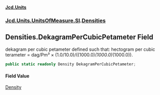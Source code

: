#### [Jcd.Units](index.md 'index')

### [Jcd.Units.UnitsOfMeasure.SI](Jcd.Units.UnitsOfMeasure.SI.md 'Jcd.Units.UnitsOfMeasure.SI').[Densities](Densities.md 'Jcd.Units.UnitsOfMeasure.SI.Densities')

## Densities.DekagramPerCubicPetameter Field

dekagram per cubic petameter defined such that: hectogram per cubic terameter = dag/Pm³ ×
(1.0/10.0)/((1000.0)*(1000.0)*(1000.0)).

```csharp
public static readonly Density DekagramPerCubicPetameter;
```

#### Field Value

[Density](Density.md 'Jcd.Units.UnitTypes.Density')